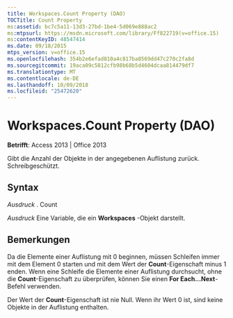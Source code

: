 ```yaml
---
title: Workspaces.Count Property (DAO)
TOCTitle: Count Property
ms:assetid: bc7c5a11-13d3-27bd-1be4-5d069e888ac2
ms:mtpsurl: https://msdn.microsoft.com/library/Ff822719(v=office.15)
ms:contentKeyID: 48547414
ms.date: 09/18/2015
mtps_version: v=office.15
ms.openlocfilehash: 354b2e6efad810a4c817ba8569dd47c270c2fa8d
ms.sourcegitcommit: 19aca09c5812cfb98b68b5d4604dcaa814479df7
ms.translationtype: MT
ms.contentlocale: de-DE
ms.lasthandoff: 10/09/2018
ms.locfileid: "25472620"
---
```

# <a name="workspacescount-property-dao"></a>Workspaces.Count Property (DAO)


**Betrifft**: Access 2013 | Office 2013

Gibt die Anzahl der Objekte in der angegebenen Auflistung zurück. Schreibgeschützt.

## <a name="syntax"></a>Syntax

*Ausdruck* . Count

*Ausdruck* Eine Variable, die ein **Workspaces** -Objekt darstellt.

## <a name="remarks"></a>Bemerkungen

Da die Elemente einer Auflistung mit 0 beginnen, müssen Schleifen immer mit dem Element 0 starten und mit dem Wert der **Count**-Eigenschaft minus 1 enden. Wenn eine Schleife die Elemente einer Auflistung durchsucht, ohne die **Count**-Eigenschaft zu überprüfen, können Sie einen **For Each...Next**-Befehl verwenden.

Der Wert der **Count**-Eigenschaft ist nie Null. Wenn ihr Wert 0 ist, sind keine Objekte in der Auflistung enthalten.

